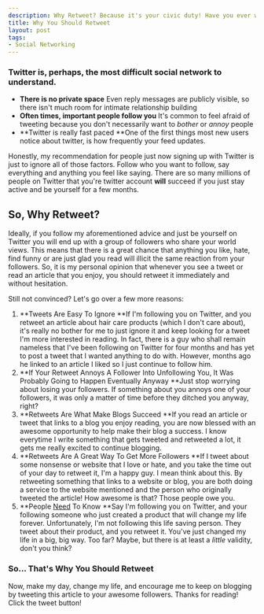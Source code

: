 ```yaml
--- 
description: Why Retweet? Because it's your civic duty! Have you ever wondered when and if you should retweet? Read this short post and wonder no more.
title: Why You Should Retweet
layout: post
tags: 
- Social Networking
---
```

### Twitter is, perhaps, the most difficult social network to understand.

+ **There is no private space**
Even reply messages are publicly visible, so there isn't much room for intimate relationship building
+ **Often times, important people follow you**
It's common to feel afraid of tweeting because you don't necessarily want to *bother* or *annoy* people
+ **Twitter is really fast paced
**One of the first things most new users notice about twitter, is how frequently your feed updates.

Honestly, my recommendation for people just now signing up with Twitter is just to ignore all of those factors. Follow who you want to follow, say everything and anything you feel like saying. There are so many millions of people on Twitter that you're twitter account **will** succeed if you just stay active and be yourself for a few months.

## So, Why Retweet?

Ideally, if you follow my aforementioned advice and just be yourself on Twitter you will end up with a group of followers who share your world views. This means that there is a great chance that anything you like, hate, find funny or are just glad you read will illicit the same reaction from your followers. So, it is my personal opinion that whenever you see a tweet or read an article that you enjoy, you should retweet it immediately and without hesitation.

Still not convinced? Let's go over a few more reasons:

1. **Tweets Are Easy To Ignore
**If I'm following you on Twitter, and you retweet an article about hair care products (which I don't care about), it's really no bother for me to just ignore it and keep looking for a tweet I'm more interested in reading. In fact, there is a guy who shall remain nameless that I've been following on Twitter for four months and has yet to post a tweet that I wanted anything to do with. However, months ago he linked to an article I liked so I just continue to follow him.
2. **If Your Retweet Annoys A Follower Into Unfollowing You, It Was Probably Going to Happen Eventually Anyway
**Just stop worrying about losing your followers. If something about you annoys one of your followers, it was only a matter of time before they ditched you anyway, right?
3. **Retweets Are What Make Blogs Succeed
**If you read an article or tweet that links to a blog you enjoy reading, you are now blessed with an awesome opportunity to help make their blog a success. I know everytime I write something that gets tweeted and retweeted a lot, it gets me really excited to continue blogging.
4. **Retweets Are A Great Way To Get More Followers
**If I tweet about some nonsense or website that I love or hate, and you take the time out of your day to retweet it, I'm a happy guy. I mean think about this. By retweeting something that links to a website or blog, you are both doing a service to the website mentioned and the person who originally tweeted the article! How awesome is that? Those people owe you.
5. **People <span style="text-decoration: underline;">Need</span> To Know
**Say I'm following you on Twitter, and your following someone who just created a product that will change my life forever. Unfortunately, I'm not following this life saving person. They tweet about their product, and you retweet it. You've just changed my life in a big, big way. Too far? Maybe, but there is at least a *little* validity, don't you think?

### So... That's Why You Should Retweet

Now, make my day, change my life, and encourage me to keep on blogging by tweeting this article to your awesome followers. Thanks for reading! Click the tweet button!